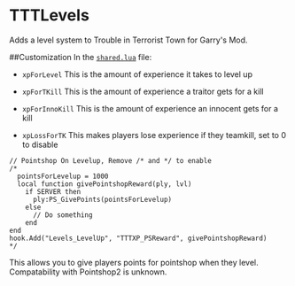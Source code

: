# TTTLevels
Adds a level system to Trouble in Terrorist Town for Garry's Mod.

##Customization
In the [`shared.lua`](https://github.com/end360/TTTLevels/blob/master/lua/levels/shared.lua) file:

  - `xpForLevel` This is the amount of experience it takes to level up

  - `xpForTKill` This is the amount of experience a traitor gets for a kill
  
  - `xpForInnoKill` This is the amount of experience an innocent gets for a kill

  - `xpLossForTK` This makes players lose experience if they teamkill, set to 0 to disable

```
// Pointshop On Levelup, Remove /* and */ to enable
/*
  pointsForLevelup = 1000
  local function givePointshopReward(ply, lvl)
    if SERVER then
      ply:PS_GivePoints(pointsForLevelup)
    else
      // Do something
    end
end
hook.Add("Levels_LevelUp", "TTTXP_PSReward", givePointshopReward)
*/
```
This allows you to give players points for pointshop when they level. Compatability with Pointshop2 is unknown.

